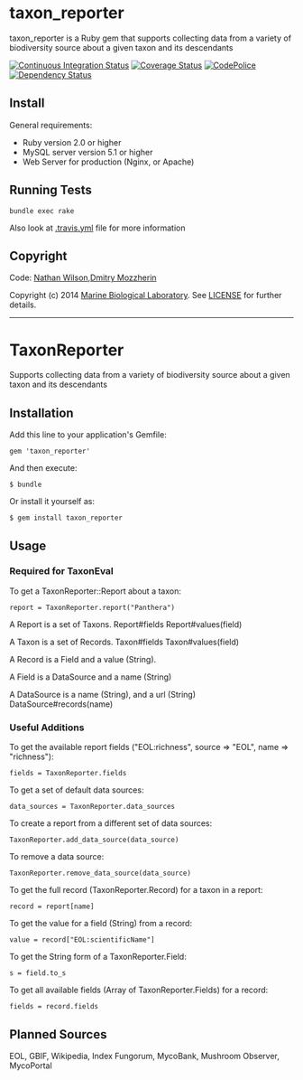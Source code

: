 taxon_reporter
=======

taxon_reporter is a Ruby gem that supports collecting data from a variety of biodiversity source about a given taxon and its descendants

[![Continuous Integration Status][1]][2]
[![Coverage Status][3]][4]
[![CodePolice][5]][6]
[![Dependency Status][7]][8]


Install
-------

General requirements:

  - Ruby version 2.0 or higher
  - MySQL server version 5.1 or higher
  - Web Server for production (Nginx, or Apache)


Running Tests
-------------

    bundle exec rake

Also look at [.travis.yml][9] file for more information


Copyright
---------

Code: [Nathan Wilson][10],[Dmitry Mozzherin][11] 

Copyright (c) 2014 [Marine Biological Laboratory][12]. See [LICENSE][13] for
further details.

[1]: https://secure.travis-ci.org/EOL/taxon_reporter.png
[2]: http://travis-ci.org/EOL/taxon_reporter
[3]: https://coveralls.io/repos/EOL/taxon_reporter/badge.png?branch=master
[4]: https://coveralls.io/r/EOL/taxon_reporter?branch=master
[5]: https://codeclimate.com/github/EOL/taxon_reporter.png
[6]: https://codeclimate.com/github/EOL/taxon_reporter
[7]: https://gemnasium.com/EOL/taxon_reporter.png
[8]: https://gemnasium.com/EOL/taxon_reporter
[9]: https://github.com/EOL/taxon_reporter/blob/master/.travis.yml
[10]: https://github.com/nwilson-EOL
[11]: https://github.com/dimus
[12]: http://mbl.edu
[13]: https://github.com/EOL/taxon_reporter/blob/master/LICENSE

----


# TaxonReporter

Supports collecting data from a variety of biodiversity source about a given taxon and its descendants

## Installation

Add this line to your application's Gemfile:

    gem 'taxon_reporter'

And then execute:

    $ bundle

Or install it yourself as:

    $ gem install taxon_reporter

## Usage

### Required for TaxonEval

To get a TaxonReporter::Report about a taxon:

    report = TaxonReporter.report("Panthera")

A Report is a set of Taxons.
Report#fields
Report#values(field)

A Taxon is a set of Records.
Taxon#fields
Taxon#values(field)

A Record is a Field and a value (String).

A Field is a DataSource and a name (String)

A DataSource is a name (String), and a url (String)
DataSource#records(name)

### Useful Additions

To get the available report fields ("EOL:richness", source => "EOL", name => "richness"):

    fields = TaxonReporter.fields

To get a set of default data sources:

    data_sources = TaxonReporter.data_sources

To create a report from a different set of data sources:

    TaxonReporter.add_data_source(data_source)

To remove a data source:

    TaxonReporter.remove_data_source(data_source)

To get the full record (TaxonReporter.Record) for a taxon in a report:

    record = report[name]

To get the value for a field (String) from a record:

    value = record["EOL:scientificName"]

To get the String form of a TaxonReporter.Field:

    s = field.to_s

To get all available fields (Array of TaxonReporter.Fields) for a record:

    fields = record.fields

## Planned Sources

EOL,
GBIF,
Wikipedia,
Index Fungorum,
MycoBank,
Mushroom Observer,
MycoPortal
